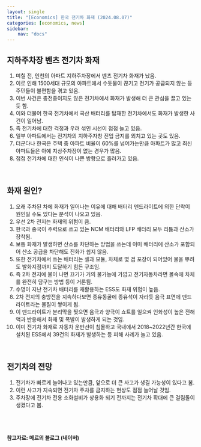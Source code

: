 ```yaml
---
layout: single
title: "[Economics] 한국 전기차 화재 (2024.08.07)"
categories: [economics, news]
sidebar:
    nav: "docs"
---
```


## 지하주차장 벤츠 전기차 화재
1. 며칠 전, 인천의 아파트 지하주차장에서 벤츠 전기차 화재가 났음.
1. 이로 인해 1500세대 규모의 아파트에서 수돗물이 끊기고 전기가 공급되지 않는 등 주민들이 불편함을 겪고 있음.
1. 이번 사건은 충전중이지도 않은 전기차에서 화재가 발생해 더 큰 관심을 끌고 있는듯 함.
1. 이와 더불어 한국 전기차에서 국산 배터리를 탑재한 전기차에서도 화재가 발생한 사건이 일어남.
1. 즉 전기차에 대한 걱정과 우려 섞인 시선이 점점 늘고 있음.
1. 일부 아파트에서는 전기차의 지하주자창 진입 금지를 외치고 있는 곳도 있음.
1. 더군다나 한국은 주택 중 아파트 비율이 60%를 넘어가는만큼 아파트가 많고 최신 아파트들은 아예 지상주차장이 없는 경우가 많음.
1. 점점 전기차에 대한 인식이 나쁜 방향으로 흘러가고 있음.

<br/>

## 화재 원인?
1. 오래 주차된 차에 화재가 일어나는 이유에 대해 배터리 덴드라이트에 의한 단락이 원인일 수도 있다는 분석이 나오고 있음.
1. 우선 2차 전지는 화재의 위험이 큼.
1. 한국과 중국이 주력으로 쓰고 있는 NCM 배터리와 LFP 배터리 모두 리튬과 산소가 장착됨.
1. 보통 화재가 발생하면 산소를 차단하는 방법을 쓰는데 이미 배터리에 산소가 포함되어 산소 공급을 차단해도 진화가 쉽지 않음.
1. 또한 전기차에서 쓰는 배터리는 셀과 모듈, 차체로 몇 겹 포장이 되어있어 물을 뿌려도 발화지점까지 도달하기 힘든 구조임.
1. 즉 2차 전지에 불이 나면 끄기가 거의 불가능에 가깝고 전기자동차라면 몰속에 차체를 완전히 담구는 방법 등이 거론됨.
1. 수명이 지난 전기차 배터리를 재활용하는 ESS도 화재 위험이 높음.
1. 2차 전지의 충방전을 지속하다보면 종유동굴에 종유석이 자라듯 음극 표면에 덴드라이트라는 물질이 쌓이게 됨.
1. 이 덴드라이트가 분리막을 찢으면 음극과 양극이 쇼트를 일으켜 인화성이 높은 전해액과 반응해서 화재 및 폭발이 발생하게 되는 것임.
1. 이미 전기차 화재로 자동차 운반선이 침몰하고 국내에서 2018~2022년간 한국에 설치된 ESS에서 39건의 화재가 발생하는 등 피해 사례가 늘고 있음.

<br/>

## 전기차의 전망
1. 전기차가 빠르게 늘어나고 있는만큼, 앞으로 더 큰 사고가 생길 가능성이 있다고 봄.
1. 이런 사고가 지속되면 전기차 주차를 금지하는 현상도 점점 늘어날 것임.
1. 주차장에 전기차 전용 소화설비가 상용화 되기 전까지는 전기차 확대에 큰 걸림돌이 생겼다고 봄.

<br/>
<br/>

#### 참고자료: 메르의 블로그 (네이버) 